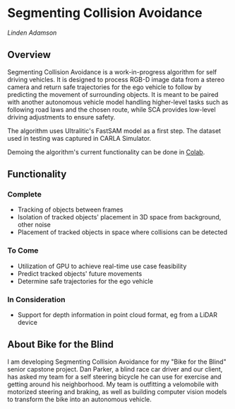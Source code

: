 # Segmenting Collision Avoidance
_Linden Adamson_
## Overview
Segmenting Collision Avoidance is a work-in-progress algorithm for self driving vehicles. It is designed to process RGB-D image data from a stereo camera and return safe trajectories for the ego vehicle to follow by predicting the movement of surrounding objects. It is meant to be paired with another autonomous vehicle model handling higher-level tasks such as following road laws and the chosen route, while SCA provides low-level driving adjustments to ensure safety.

The algorithm uses Ultralitic's FastSAM model as a first step. The dataset used in testing was captured in CARLA Simulator.

Demoing the algorithm's current functionality can be done in [Colab](https://colab.research.google.com/drive/1RuYl2oYogi_rdPMVeIv6bfQhAwWUqGbg?usp=sharing).
## Functionality
### Complete
- Tracking of objects between frames
- Isolation of tracked objects' placement in 3D space from background, other noise
- Placement of tracked objects in space where collisions can be detected
### To Come
- Utilization of GPU to achieve real-time use case feasibility
- Predict tracked objects' future movements
- Determine safe trajectories for the ego vehicle
### In Consideration
- Support for depth information in point cloud format, eg from a LiDAR device 
## About Bike for the Blind
I am developing Segmenting Collision Avoidance for my "Bike for the Blind" senior capstone project. Dan Parker, a blind race car driver and our client, has asked my team for a self steering bicycle he can use for exercise and getting around his neighborhood. My team is outfitting a velomobile with motorized steering and braking, as well as building computer vision models to transform the bike into an autonomous vehicle. 
